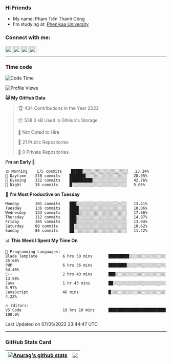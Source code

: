 ### Hi Friends

- My name: Phạm Tiến Thành Công
- I'm studying at: [Phenikaa University]


### Connect with me:
[<img align="left" alt="PhamTienThanhCong | Facebook" width="22px" src="https://upload.wikimedia.org/wikipedia/commons/thumb/1/16/Facebook-icon-1.png/640px-Facebook-icon-1.png" />][facebook]
[<img align="left" alt="PhamTienThanhCong | Zalo" width="22px" src="https://www.anphatpc.com.vn/template/anphat_2020v2/images/icon-zalo.jpg" />][zalo]
[<img align="left" alt="PhamTienThanhCong | LinkedIn" width="22px" src="https://cdn3.iconfinder.com/data/icons/inficons/512/linkedin.png" />][linkedin]
[<img align="left" alt="PhamTienThanhCong | tiktok" width="22px" src="https://cdn.worldvectorlogo.com/logos/tiktok-logo.svg" />][tiktok]

<br />

---

### Time code

<!--START_SECTION:waka-->
![Code Time](http://img.shields.io/badge/Code%20Time-312%20hrs%2019%20mins-blue)

![Profile Views](http://img.shields.io/badge/Profile%20Views-115-blue)

**🐱 My GitHub Data** 

> 🏆 434 Contributions in the Year 2022
 > 
> 📦 538.3 kB Used in GitHub's Storage 
 > 
> 🚫 Not Opted to Hire
 > 
> 📜 21 Public Repositories 
 > 
> 🔑 0 Private Repositories  
 > 
**I'm an Early 🐤** 

```text
🌞 Morning    175 commits    █████░░░░░░░░░░░░░░░░░░░░   23.24% 
🌆 Daytime    218 commits    ███████░░░░░░░░░░░░░░░░░░   28.95% 
🌃 Evening    322 commits    ██████████░░░░░░░░░░░░░░░   42.76% 
🌙 Night      38 commits     █░░░░░░░░░░░░░░░░░░░░░░░░   5.05%

```
📅 **I'm Most Productive on Tuesday** 

```text
Monday       101 commits    ███░░░░░░░░░░░░░░░░░░░░░░   13.41% 
Tuesday      136 commits    ████░░░░░░░░░░░░░░░░░░░░░   18.06% 
Wednesday    133 commits    ████░░░░░░░░░░░░░░░░░░░░░   17.66% 
Thursday     112 commits    ███░░░░░░░░░░░░░░░░░░░░░░   14.87% 
Friday       105 commits    ███░░░░░░░░░░░░░░░░░░░░░░   13.94% 
Saturday     80 commits     ██░░░░░░░░░░░░░░░░░░░░░░░   10.62% 
Sunday       86 commits     ██░░░░░░░░░░░░░░░░░░░░░░░   11.42%

```


📊 **This Week I Spent My Time On** 

```text
💬 Programming Languages: 
Blade Template           6 hrs 50 mins       █████████░░░░░░░░░░░░░░░░   35.68% 
PHP                      6 hrs 36 mins       ████████░░░░░░░░░░░░░░░░░   34.46% 
C++                      2 hrs 40 mins       ███░░░░░░░░░░░░░░░░░░░░░░   13.98% 
Java                     1 hr 43 mins        ██░░░░░░░░░░░░░░░░░░░░░░░   8.97% 
JavaScript               48 mins             █░░░░░░░░░░░░░░░░░░░░░░░░   4.22%

🔥 Editors: 
VS Code                  19 hrs 10 mins      █████████████████████████   100.0%

```


 Last Updated on 07/05/2022 23:44:47 UTC
<!--END_SECTION:waka-->

---

### GitHub Stats Card

| <a href="https://github.com/phamtienthanhcong"><img align="center" src="https://github-readme-stats.vercel.app/api?username=PhamTienThanhCong&show_icons=true&include_all_commits=true&theme=buefy&hide_border=true&theme=ocean_dark" alt="Anurag's github stats" /></a> | <a href="https://github.com/phamtienthanhcong"><img align="center" src="https://github-readme-stats.vercel.app/api/top-langs/?username=PhamTienThanhCong&layout=compact&theme=buefy&hide_border=true&theme=ocean_dark" /></a> |
| ------------- | ------------- |

[Phenikaa University]: https://phenikaa-uni.edu.vn/vi
[facebook]: https://www.facebook.com/phamtienthanhcong
[linkedin]: https://linkedin.com/in/phamtienthanhcong
[zalo]: https://zalo.me/0396396332
[tiktok]: https://www.tiktok.com/@phamtienthanhcong
[web]: https://github.com/PhamTienThanhCong/web_dev
[min project]: https://github.com/PhamTienThanhCong/Project-Of-Web
[c and cpp]: https://github.com/PhamTienThanhCong/Code_C_and_Cpro
[python]: https://github.com/PhamTienThanhCong/Python_beginer

